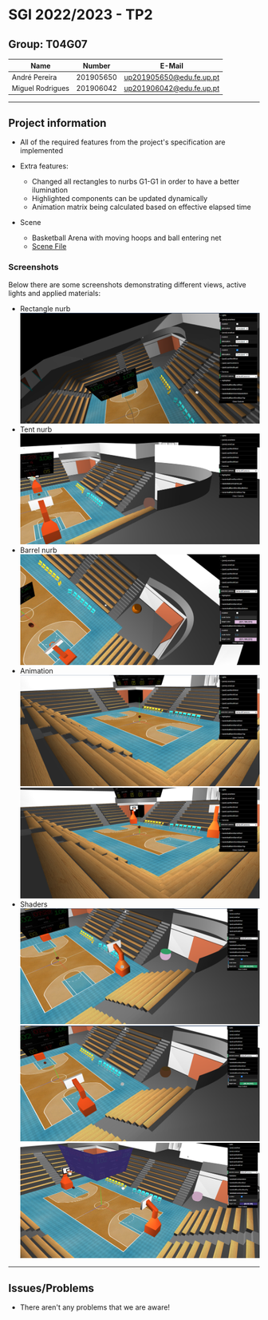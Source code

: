 # SGI 2022/2023 - TP2

## Group: T04G07

| Name             | Number    | E-Mail                   |
| ---------------- | --------- | ------------------------ |
| André Pereira    | 201905650 | up201905650@edu.fe.up.pt |
| Miguel Rodrigues | 201906042 | up201906042@edu.fe.up.pt |

----
## Project information

- All of the required features from the project's specification are implemented
- Extra features:
  - Changed all rectangles to nurbs G1-G1 in order to have a better ilumination
  - Highlighted components can be updated dynamically
  - Animation matrix being calculated based on effective elapsed time

- Scene
  - Basketball Arena with moving hoops and ball entering net
  - [Scene File](./scenes/basketball.xml)


### Screenshots

Below there are some screenshots demonstrating different views, active lights and applied materials:

- Rectangle nurb
![Rectangle nurb](./screenshots/rect_nurb.png)
- Tent nurb
![Tent nurb](./screenshots/tent.png)
- Barrel nurb
![Barrel nurb](./screenshots/barrel.png)
- Animation
![Animation frame 1](./screenshots/animation1.png)
![Animation frame 2](./screenshots/animation2.png)
- Shaders
![Shader highlighted](./screenshots/shader1.png)
![Shader normal](./screenshots/shader2.png)
![Shader with texture](./screenshots/shader3.png)

----

## Issues/Problems

- There aren't any problems that we are aware!